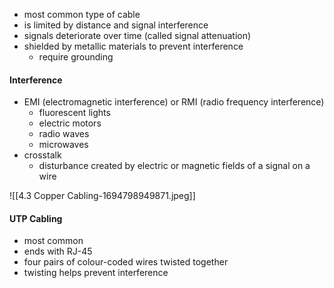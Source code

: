 - most common type of cable
- is limited by distance and signal interference
- signals deteriorate over time (called signal attenuation)
- shielded by metallic materials to prevent interference
	- require grounding 

#### Interference
- EMI (electromagnetic interference) or RMI (radio frequency interference)
	- fluorescent lights
	- electric motors
	- radio waves
	- microwaves
- crosstalk
	- disturbance created by electric or magnetic fields of a signal on a wire

![[4.3 Copper Cabling-1694798949871.jpeg]]

#### UTP Cabling
- most common 
- ends with RJ-45
- four pairs of colour-coded wires twisted together
- twisting helps prevent interference